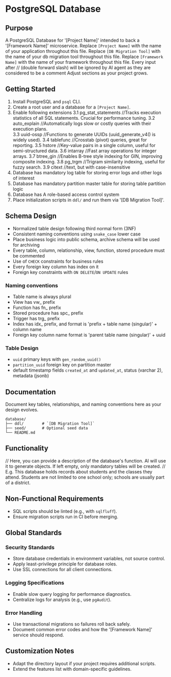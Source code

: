 # PostgreSQL Database

## Purpose
A PostgreSQL Database for '[Project Name]' intended to back a '[Framework Name]' microservice.
Replace `[Project Name]` with the name of your application throughout this file. 
Replace `[DB Migration Tool]` with the name of your db migration tool throughout this file.
Replace `[Framework Name]` with the name of your framework throughout this file.
Every input after // (double forward slash) will be ignored by AI agent as they are considered to be a comment
Adjust sections as your project grows.

## Getting Started
1. Install PostgreSQL and `psql` CLI.
2. Create a root user and a database for a `[Project Name]`.
3. Enable following extensions
    3.1 pg_stat_statements	//Tracks execution statistics of all SQL statements. Crucial for performance tuning.
    3.2 auto_explain	    //Automatically logs slow or costly queries with their execution plans.   
    3.3 uuid-ossp	        //Functions to generate UUIDs (uuid_generate_v4() is widely used).
    3.4 tablefunc	        //Crosstab (pivot) queries, great for reporting.
    3.5 hstore	            //Key-value pairs in a single column, useful for semi-structured data.
    3.6 intarray	        //Fast array operations for integer arrays.
    3.7 btree_gin	        //Enables B-tree style indexing for GIN, improving composite indexing.
    3.8 pg_trgm	            //Trigram similarity indexing, useful for fuzzy search.
    3.9 citext              //text, but with case-insensitive
4. Database has mandatory log table for storing error logs and other logs of interest
5. Database has mandatory partition master table for storing table partition logic
6. Database has A role-based access control system
6. Place initialization scripts in `ddl/` and run them via '[DB Migration Tool]'.

## Schema Design
- Normalized table design following third normal form (3NF)
- Consistent naming conventions using `snake_case` lower case
- Place business logic into public schema, archive schema will be used for archiving
- Every table, column, relationship, view, function, stored procedure must be commented
- Use of `CHECK` constraints for business rules
- Every foreign key column has index on it
- Foreign key constraints with `ON DELETE`/`ON UPDATE` rules

### Naming conventions
- Table name is always plural
- View has vw_ prefix
- Function has fn_ prefix
- Stored procedure has spc_ prefix
- Trigger has trg_ prefix
- Index has idx_ prefix, and format is 'prefix + table name (singular)' + column name
- Foreign key column name format is 'parent table name (singular)' + uuid

### Table Design
- `uuid` primary keys with `gen_random_uuid()`
- `partition_uuid` foreign key on partition master
- default timestamp fields `created_at` and `updated_at`, status (varchar 2), metadata (jsonb)

## Documentation
Document key tables, relationships, and naming conventions here as your design evolves.
```
database/
├── ddl/        # `[DB Migration Tool]`
├── seed/       # Optional seed data
└── README.md
```

## Functionality
// Here, you can provide a description of the database's function. AI will use it to generate objects. If left empty, only mandatory tables will be created.
// E.g. This database holds records about students and the classes they attend. Students are not limited to one school only; schools are usually part of a district.

## Non-Functional Requirements
- SQL scripts should be linted (e.g., with `sqlfluff`).
- Ensure migration scripts run in CI before merging.

## Global Standards

### Security Standards
- Store database credentials in environment variables, not source control.
- Apply least-privilege principle for database roles.
- Use SSL connections for all client connections.

### Logging Specifications
- Enable slow query logging for performance diagnostics.
- Centralize logs for analysis (e.g., use `pgAudit`).

### Error Handling
- Use transactional migrations so failures roll back safely.
- Document common error codes and how the '[Framework Name]' service should respond.

## Customization Notes
- Adapt the directory layout if your project requires additional scripts.
- Extend the features list with domain-specific guidelines.
